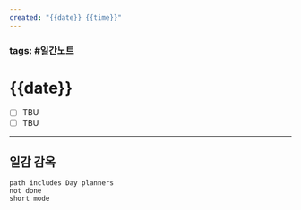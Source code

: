 ```yaml
---
created: "{{date}} {{time}}"
---
```


### tags: #일간노트
  
# {{date}}  
- [ ] TBU  
- [ ] TBU  
  
---  
## 일감 감옥  
```tasks  
path includes Day planners
not done  
short mode  
```